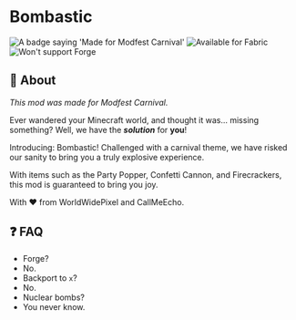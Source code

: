 # Bombastic

<img alt="A badge saying 'Made for Modfest Carnival'" src="https://badger-api-staging.worldwidepixel.ca/compact?gradientStart=0d3c2b&gradientEnd=003220&lineOne=Made%20for&lineTwo=ModFest%20Carnival&colourOne=FFFFFF&colourTwo=cbff61&iconUrl=https://raw.githubusercontent.com/ModFest/art/v2/icon/64w/carnival/transparent.png">

<img alt="Available for Fabric" src="https://raw.githubusercontent.com/intergrav/devins-badges/v3/assets/compact/supported/fabric_vector.svg">

<img alt="Won't support Forge" src="https://raw.githubusercontent.com/intergrav/devins-badges/v3/assets/compact/unsupported/forge_vector.svg">

<h3></h3>

## 📔 About

_This mod was made for Modfest Carnival._

Ever wandered your Minecraft world, and thought it was... missing something?
Well, we have the **_solution_** for **you**!

Introducing: Bombastic! Challenged with a carnival theme, we have risked our sanity to bring you a truly explosive experience.

With items such as the Party Popper, Confetti Cannon, and Firecrackers, this mod is guaranteed to bring you joy.

With ♥ from WorldWidePixel and CallMeEcho.

## ❓ FAQ

- Forge?
- No.
- Backport to `x`?
- No.
- Nuclear bombs?
- You never know.
